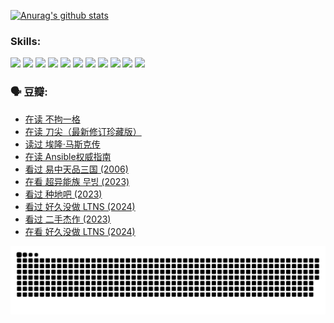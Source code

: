 
[![Anurag's github stats](https://github-readme-stats.vercel.app/api?username=w940853815)](https://github.com/anuraghazra/github-readme-stats)

### Skills:

<code><img height="32" src="https://cdn.jsdelivr.net/npm/simple-icons@v5/icons/python.svg"></code>
<code><img height="32" src="https://cdn.jsdelivr.net/npm/simple-icons@v5/icons/javascript.svg"></code>
<code><img height="32" src="https://cdn.jsdelivr.net/npm/simple-icons@v5/icons/django.svg"></code>
<code><img height="32" src="https://cdn.jsdelivr.net/npm/simple-icons@v5/icons/flask.svg"></code>
<code><img height="32" src="https://cdn.jsdelivr.net/npm/simple-icons@v5/icons/vuetify.svg"></code>
<code><img height="32" src="https://cdn.jsdelivr.net/npm/simple-icons@v5/icons/git.svg"></code>
<code><img height="32" src="https://cdn.jsdelivr.net/npm/simple-icons@v5/icons/docker.svg"></code>
<code><img height="32" src="https://cdn.jsdelivr.net/npm/simple-icons@v5/icons/postgresql.svg"></code>
<code><img height="32" src="https://cdn.jsdelivr.net/npm/simple-icons@v5/icons/elasticsearch.svg"></code>
<code><img height="32" src="https://cdn.jsdelivr.net/npm/simple-icons@v5/icons/macos.svg"></code>
<code><img height="32" src="https://cdn.jsdelivr.net/npm/simple-icons@v5/icons/linux.svg"></code>

### 🗣 豆瓣:

<!-- DOUBAN-ACTIVITIES:START -->
- [在读 不拘一格](https://www.douban.com/people/136069238/status/4541712161/?_i=10843197)
- [在读 刀尖（最新修订珍藏版）](https://www.douban.com/people/136069238/status/4541711339/?_i=10843197)
- [读过 埃隆·马斯克传](https://www.douban.com/people/136069238/status/4541710351/?_i=10843197)
- [在读 Ansible权威指南](https://www.douban.com/people/136069238/status/4539151450/?_i=10843197)
- [看过 易中天品三国‎ (2006)](https://www.douban.com/people/136069238/status/4529910812/?_i=10843197)
- [在看 超异能族 무빙‎ (2023)](https://www.douban.com/people/136069238/status/4527291077/?_i=10843197)
- [看过 种地吧‎ (2023)](https://www.douban.com/people/136069238/status/4527289637/?_i=10843197)
- [看过 好久没做 LTNS‎ (2024)](https://www.douban.com/people/136069238/status/4527289515/?_i=10843197)
- [看过 二手杰作‎ (2023)](https://www.douban.com/people/136069238/status/4522502716/?_i=10843197)
- [在看 好久没做 LTNS‎ (2024)](https://www.douban.com/people/136069238/status/4521969883/?_i=10843197)
<!-- DOUBAN-ACTIVITIES:END -->


![Snake animation](https://raw.githubusercontent.com/w940853815/w940853815/output/github-contribution-grid-snake.svg)

<!--
**w940853815/w940853815** is a ✨ _special_ ✨ repository because its `README.md` (this file) appears on your GitHub profile.

Here are some ideas to get you started:

- 🔭 I’m currently working on ...
- 🌱 I’m currently learning ...
- 👯 I’m looking to collaborate on ...
- 🤔 I’m looking for help with ...
- 💬 Ask me about ...
- 📫 How to reach me: ...
- 😄 Pronouns: ...
- ⚡ Fun fact: ...
-->
